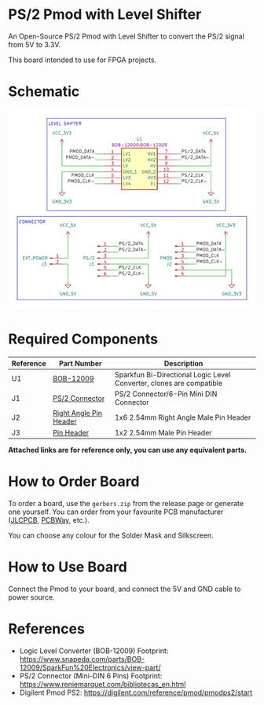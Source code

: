 # PS/2 Pmod with Level Shifter

An Open-Source PS/2 Pmod with Level Shifter to convert the PS/2 signal from 5V to 3.3V.

This board intended to use for FPGA projects.

# Schematic

![Schematic](docs/schematic.png)

# Required Components

| Reference | Part Number | Description |
|-|-|-|
| U1 | [BOB-12009](https://www.sparkfun.com/products/12009) | Sparkfun Bi-Directional Logic Level Converter, clones are compatible |
| J1 | [PS/2 Connector](https://www.amazon.co.jp/dp/B09HWT37YP) | PS/2 Connector/6-Pin Mini DIN Connector |
| J2 | [Right Angle Pin Header](https://www.amazon.co.jp/dp/B010ESD338) | 1x6 2.54mm Right Angle Male Pin Header |
| J3 | [Pin Header](https://www.amazon.co.jp/dp/B017IPWYDK) | 1x2 2.54mm Male Pin Header |

**Attached links are for reference only, you can use any equivalent parts.**

# How to Order Board

To order a board, use the `gerbers.zip` from the release page or generate one yourself. You can order from your favourite PCB manufacturer ([JLCPCB](https://jlcpcb.com/), [PCBWay](https://www.pcbway.com/), etc.).

You can choose any colour for the Solder Mask and Silkscreen.

# How to Use Board

Connect the Pmod to your board, and connect the 5V and GND cable to power source.

# References

- Logic Level Converter (BOB-12009) Footprint: https://www.snapeda.com/parts/BOB-12009/SparkFun%20Electronics/view-part/
- PS/2 Connector (Mini-DIN 6 Pins) Footprint: https://www.reniemarquet.com/bibliotecas_en.html
- Digilent Pmod PS2: https://digilent.com/reference/pmod/pmodps2/start
